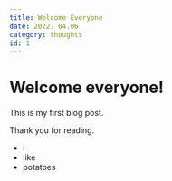 ```yaml
---
title: Welcome Everyone
date: 2022. 04.06
category: thoughts
id: 1
---
```



# Welcome everyone!

This is my first blog post.

Thank you for reading.

- i
- like
- potatoes